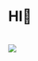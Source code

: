 # HI👋

#
<img src="https://img.shields.io/badge/LinkedIn-0A66C2?style=flat-square&logo=LinkedIn&logoColor=0A66C2"/>
